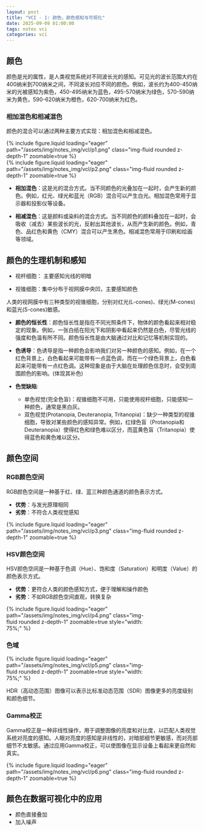 ```yaml
---
layout: post
title: "VCI - 1: 颜色，颜色感知与可视化"
date: 2025-09-09 01:00:00
tags: notes vci
categories: vci
---
```


## 颜色

颜色是光的属性，是人类视觉系统对不同波长光的感知。可见光的波长范围大约在400纳米到700纳米之间，不同波长对应不同的颜色。例如，波长约为400-450纳米的光被感知为紫色，450-495纳米为蓝色，495-570纳米为绿色，570-590纳米为黄色，590-620纳米为橙色，620-700纳米为红色。

### 相加混色和相减混色

颜色的混合可以通过两种主要方式实现：相加混色和相减混色。

<div class="row mt-3">
    <div class="col-sm mt-3 mt-md-0">
        {% include figure.liquid loading="eager" path="/assets/img/notes_img/vcl/p1.png" class="img-fluid rounded z-depth-1" zoomable=true %}
    </div>
    <div class="col-sm mt-3 mt-md-0">
        {% include figure.liquid loading="eager" path="/assets/img/notes_img/vcl/p2.png" class="img-fluid rounded z-depth-1" zoomable=true %}
    </div>
</div>

- **相加混色**：这是光的混合方式。当不同颜色的光叠加在一起时，会产生新的颜色。例如，红光、绿光和蓝光（RGB）混合可以产生白光。相加混色常用于显示器和投影仪等设备。

- **相减混色**：这是颜料或染料的混合方式。当不同颜色的颜料叠加在一起时，会吸收（减去）某些波长的光，反射出其他波长，从而产生新的颜色。例如，青色、品红色和黄色（CMY）混合可以产生黑色。相减混色常用于印刷和绘画等领域。

## 颜色的生理机制和感知

- 视杆细胞： 主要感知光线的明暗

- 视锥细胞：集中分布于视网膜中央凹，主要感知颜色

人类的视网膜中有三种类型的视锥细胞，分别对红光(L-cones)、绿光(M-cones)和蓝光(S-cones)敏感。

- **颜色的恒长性**：颜色恒长性是指在不同光照条件下，物体的颜色看起来相对稳定的现象。例如，一张白纸在阳光下和阴影中看起来仍然是白色，尽管光线的强度和色温有所不同。颜色恒长性是由大脑通过对比和记忆等机制实现的。

- **色诱导**：色诱导是指一种颜色会影响我们对另一种颜色的感知。例如，在一个红色背景上，白色看起来可能带有一点蓝色调，而在一个绿色背景上，白色看起来可能带有一点红色调。这种现象是由于大脑在处理颜色信息时，会受到周围颜色的影响。(体现其补色)

- **色觉缺陷**:
  - 单色视觉(完全色盲)：视锥细胞不可用，只能使用视杆细胞，只能感知一种颜色，通常是黑白灰。
  - 双色视觉(Protanopia, Deuteranopia, Tritanopia)：缺少一种类型的视锥细胞，导致对某些颜色的感知异常。例如，红绿色盲（Protanopia和Deuteranopia）使得红色和绿色难以区分，而蓝黄色盲（Tritanopia）使得蓝色和黄色难以区分。

## 颜色空间

### RGB颜色空间

RGB颜色空间是一种基于红、绿、蓝三种颜色通道的颜色表示方式。

- **优势**：与发光原理相同
- **劣势**：不符合人类视觉感知

<div class="row mt-3">
    <div class="col-sm mt-3 mt-md-0">
        {% include figure.liquid loading="eager" path="/assets/img/notes_img/vcl/p3.png" class="img-fluid rounded z-depth-1" zoomable=true %}
    </div>
</div>

### HSV颜色空间

HSV颜色空间是一种基于色调（Hue）、饱和度（Saturation）和明度（Value）的颜色表示方式。

- **优势**：更符合人类的颜色感知方式，便于理解和操作颜色
- **劣势**：不如RGB颜色空间直观，转换复杂

<div class="row mt-3">
    <div class="col-sm mt-3 mt-md-0" style="flex: 0 0 75%; max-width: 75%;">
        {% include figure.liquid loading="eager" path="/assets/img/notes_img/vcl/p4.png" class="img-fluid rounded z-depth-1" zoomable=true style="width: 75%;" %}
    </div>
</div>

### 色域

<div class="row mt-3">
    <div class="col-sm mt-3 mt-md-0" style="flex: 0 0 75%; max-width: 75%;">
        {% include figure.liquid loading="eager" path="/assets/img/notes_img/vcl/p5.png" class="img-fluid rounded z-depth-1" zoomable=true style="width: 75%;" %}
    </div>
</div>

HDR（高动态范围）图像可以表示比标准动态范围（SDR）图像更多的亮度级别和颜色细节。

### Gamma校正

Gamma校正是一种非线性操作，用于调整图像的亮度和对比度，以匹配人类视觉系统对亮度的感知。人眼对亮度的感知是非线性的，对暗部细节更敏感，而对亮部细节不太敏感。通过应用Gamma校正，可以使图像在显示设备上看起来更自然和真实。

<div class="row mt-3">
    <div class="col-sm mt-3 mt-md-0">
        {% include figure.liquid loading="eager" path="/assets/img/notes_img/vcl/p6.png" class="img-fluid rounded z-depth-1" zoomable=true %}
    </div>
</div>

## 颜色在数据可视化中的应用

- 颜色直接叠加
- 加入噪声
